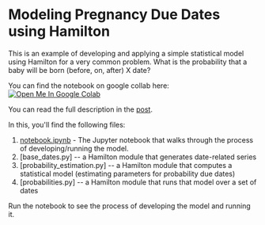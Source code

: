 # Modeling Pregnancy Due Dates using Hamilton

This is an example of developing and applying a simple statistical model using Hamilton
for a very common problem. What is the probability that a baby will be born (before, on, after)
X date?


You can find the notebook on google collab here:
<a target="_blank" href="https://colab.research.google.com/github/DAGWorks-Inc/hamilton/blob/main/examples/due_date_probabilities/notebook.ipynb">
  <img src="https://colab.research.google.com/assets/colab-badge.svg" alt="Open Me In Google Colab"/>
</a>

You can read the full description in the [post](https://blog.dagworks.io/p/181bb751-2e58-4e76-8d53-5a8c81ea16cb).

In this, you'll find the following files:

1. [notebook.ipynb](notebook.ipynb) - The Jupyter notebook that walks through the process of developing/running the model.
2. [base_dates.py] -- a Hamilton module that generates date-related series
3. [probability_estimation.py] -- a Hamilton module that computes a statistical model (estimating parameters for probability due dates)
4. [probabilities.py] -- a Hamilton module that runs that model over a set of dates

Run the notebook to see the process of developing the model and running it.
